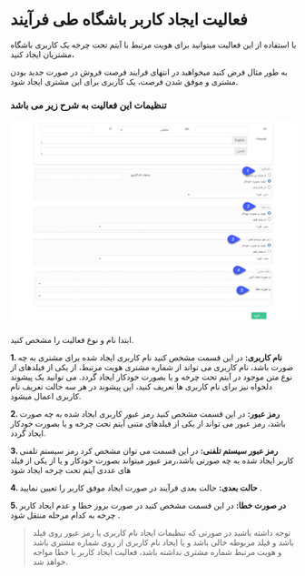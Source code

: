 #   فعالیت ایجاد کاربر باشگاه طی فرآیند 

با استفاده از این فعالیت میتوانید برای هویت مرتبط با آیتم تحت چرخه یک کاربری باشگاه مشتریان ایجاد کنید،

 به طور مثال فرض کنید میخواهید در انتهای فرایند فرصت فروش در صورت جدید بودن مشتری و موفق شدن فرصت، یک کاربری برای این مشتری ایجاد شود.

### تنظیمات این فعالیت به شرح زیر می باشد

![](ejadkarbar.png)

ابتدا نام و نوع فعالیت را مشخص کنید.

**1. نام کاربری:** در این قسمت مشخص کنید نام کاربری ایجاد شده برای مشتری به چه صورت باشد، نام کاربری می تواند از شماره مشتری هویت مرتبط، از یکی از فیلدهای از نوع متن موجود در  آیتم تحت چرخه و یا بصورت خودکار ایجاد گردد. می توانید یک پیشوند دلخواه نیز برای نام کاربری ها تعریف کنید، این پیشوند در هر سه حالت تعریف نام کاربری اعمال میشود.

**2. رمز عبور:** در این قسمت مشخص کنید رمز عبور کاربری ایجاد شده به چه صورت باشد، رمز عبور می تواند از یکی از فیلدهای متنی آیتم تحت چرخه و یا بصورت خودکار ایجاد گردد.


**3. رمز عبور سیستم تلفنی:** در این قسمت می توان مشخص کرد رمز سیستم تلفنی کاربر ایجاد شده به چه صورتی باشد،رمز عبور میتواند بصورت خودکار و یا از یکی از فیلد های عددی آیتم تحت چرخه ایجاد شود 

**4. حالت بعدی:** حالت بعدی فرآیند در صورت ایجاد موفق کاربر را تعیین نمایید .

**5. در صورت خطا:** در این قسمت مشخص کنید در صورت بروز خطا و عدم ایجاد کاربر چرخه به کدام مرحله منتقل شود .

> توجه داشته باشید در صورتی که تنظیمات ایجاد نام کاربری یا رمز عبور روی فیلد باشد و فیلد مربوطه خالی باشد و یا ایجاد نام کاربری از روی شماره مشتری باشد و هویت مرتبط شماره مشتری نداشته باشد، فعالیت ایجاد کاربر با خطا مواجه خواهد شد.


 
 
